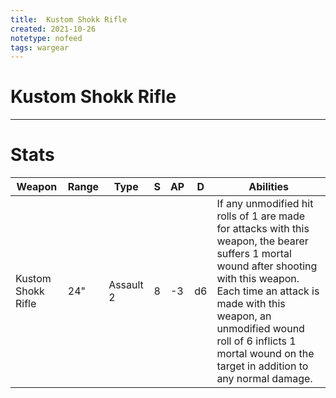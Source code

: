 ```yaml
---
title:  Kustom Shokk Rifle
created: 2021-10-26
notetype: nofeed
tags: wargear
---
```


# Kustom Shokk Rifle

---

# Stats

| Weapon             | Range | Type      | S   | AP  | D   | Abilities                                                                                                                                                                                                                                                                                      |
| ------------------ | ----- | --------- | --- | --- | --- | ---------------------------------------------------------------------------------------------------------------------------------------------------------------------------------------------------------------------------------------------------------------------------------------------- |
| Kustom Shokk Rifle | 24"   | Assault 2 | 8   | -3  | d6  | If any unmodified hit rolls of 1 are made for attacks with this weapon, the bearer suffers 1 mortal wound after shooting with this weapon. Each time an attack is made with this weapon, an unmodified wound roll of 6 inflicts 1 mortal wound on the target in addition to any normal damage. | 
